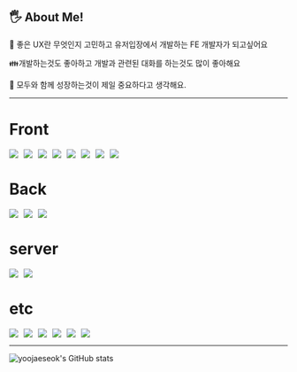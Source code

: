 &#128400; About Me!
---
&#128583; 좋은 UX란 무엇인지 고민하고 유저입장에서 개발하는 FE 개발자가 되고싶어요

&#128106;개발하는것도 좋아하고 개발과 관련된 대화를 하는것도 많이 좋아해요

&#128588; 모두와 함께 성장하는것이 제일 중요하다고 생각해요.

---
# Front
<div style="display: flex; flex-wrap: wrap; gap: 10px;">
  <img src="https://img.shields.io/badge/HTML5-E34F26?style=for-the-badge&logo=HTML5&logoColor=white">
  <img src="https://img.shields.io/badge/mustache-E34F26?style=for-the-badge&logo=mustache&logoColor=white">
  <img src="https://img.shields.io/badge/css3-1572B6?style=for-the-badge&logo=css3&logoColor=white">
  <img src="https://img.shields.io/badge/javascript-F7DF1E?style=for-the-badge&logo=javaScript&logoColor=white">
  <img src="https://img.shields.io/badge/jquery-0769AD?style=for-the-badge&logo=javaScript&logoColor=white">
  <img src="https://img.shields.io/badge/react-61DAFB?style=for-the-badge&logo=react&logoColor=white">
  <img src="https://img.shields.io/badge/reactnative-61DAFB?style=for-the-badge&logo=react&logoColor=white">
  <img src="https://img.shields.io/badge/typescript-3178C6?style=for-the-badge&logo=typeScript&logoColor=white">
<!--   <img src="https://img.shields.io/badge/redux-764ABC?style=for-the-badge&logo=redux&logoColor=white"> -->
</div>

# Back
<div style="display: flex; flex-wrap: wrap; gap: 10px;">
  <img src="https://img.shields.io/badge/java-007396?style=for-the-badge&logo=java&logoColor=white"/>
  <img src="https://img.shields.io/badge/spring-6DB33F?style=for-the-badge&logo=spring&logoColor=white">
<!--   <img src="https://img.shields.io/badge/jsp-000000?style=for-the-badge&logo=jsp&logoColor=white"> -->
  <img src="https://img.shields.io/badge/nodejs-5FA04E?style=for-the-badge&logo=nodejs&logoColor=white">
<!--   <img src="https://img.shields.io/badge/nodemon-76D04B?style=for-the-badge&logo=nodemon&logoColor=white"> -->
<!--   <img src="https://img.shields.io/badge/express-000000?style=for-the-badge&logo=express&logoColor=white"> -->
</div>

# server
<div style="display: flex; flex-wrap: wrap; gap: 10px;">
  <img src="https://img.shields.io/badge/apache-D22128?style=for-the-badge&logo=apache&logoColor=white">
  <img src="https://img.shields.io/badge/apachetomcat-F8DC75?style=for-the-badge&logo=apachetomcat&logoColor=white">
<!--   <img src="https://img.shields.io/badge/apachemaven-C71A36?style=for-the-badge&logo=apachemaven&logoColor=white"> -->
</div>

# etc
<div style="display: flex; flex-wrap: wrap; gap: 10px;">
  <img src="https://img.shields.io/badge/git-F05032?style=for-the-badge&logo=git&logoColor=white">
  <img src="https://img.shields.io/badge/gitlab-FC6D26?style=for-the-badge&logo=gitlab&logoColor=white">
  <img src="https://img.shields.io/badge/jenkins-D24939?style=for-the-badge&logo=jenkins&logoColor=white">
  <img src="https://img.shields.io/badge/webpack-8DD6F9?style=for-the-badge&logo=webpack&logoColor=white">
  <img src="https://img.shields.io/badge/docker-2496ED?style=for-the-badge&logo=docker&logoColor=white">
  <img src="https://img.shields.io/badge/redmine-B32024?style=for-the-badge&logo=redmine&logoColor=white">
</div>

---

![yoojaeseok's GitHub stats](https://github-readme-stats.vercel.app/api?username=yoo94&show_icons=true&theme=radical)
